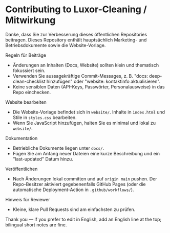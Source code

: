 
# Contributing to Luxor-Cleaning / Mitwirkung

Danke, dass Sie zur Verbesserung dieses öffentlichen Repositories beitragen. Dieses Repository enthält
hauptsächlich Marketing- und Betriebsdokumente sowie die Website-Vorlage.

Regeln für Beiträge
- Änderungen an Inhalten (Docs, Website) sollten klein und thematisch fokussiert sein.
- Verwenden Sie aussagekräftige Commit-Messages, z. B. "docs: deep-clean-checklist hinzufügen" oder
	"website: kontaktinfo aktualisieren".
- Keine sensiblen Daten (API-Keys, Passwörter, Personalausweise) in das Repo einchecken.

Website bearbeiten
- Die Website-Vorlage befindet sich in `website/`. Inhalte in `index.html` und Stile in `styles.css` bearbeiten.
- Wenn Sie JavaScript hinzufügen, halten Sie es minimal und lokal zu `website/`.

Dokumentation
- Betriebliche Dokumente liegen unter `docs/`.
- Fügen Sie am Anfang neuer Dateien eine kurze Beschreibung und ein "last-updated" Datum hinzu.

Veröffentlichen
- Nach Änderungen lokal committen und auf `origin main` pushen. Der Repo-Besitzer aktiviert gegebenenfalls
	GitHub Pages (oder die automatische Deployment-Action in `.github/workflows/`).

Hinweis für Reviewer
- Kleine, klare Pull Requests sind am einfachsten zu prüfen.

Thank you — if you prefer to edit in English, add an English line at the top; bilingual short notes are fine.
